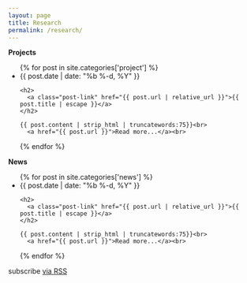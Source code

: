 ```yaml
---
layout: page
title: Research
permalink: /research/
---
```


<strong>Projects</strong>

<ul class="post-list">
{% for post in site.categories['project'] %}
  <li>
    <span class="post-meta">{{ post.date | date: "%b %-d, %Y" }}</span>

    <h2>
      <a class="post-link" href="{{ post.url | relative_url }}">{{ post.title | escape }}</a>
    </h2>

 	{{ post.content | strip_html | truncatewords:75}}<br>
      <a href="{{ post.url }}">Read more...</a><br>
  </li>

{% endfor %}
</ul>

<strong>News</strong>

<ul class="post-list">
{% for post in site.categories['news'] %}
  <li>
    <span class="post-meta">{{ post.date | date: "%b %-d, %Y" }}</span>

    <h2>
      <a class="post-link" href="{{ post.url | relative_url }}">{{ post.title | escape }}</a>
    </h2>

 	{{ post.content | strip_html | truncatewords:75}}<br>
      <a href="{{ post.url }}">Read more...</a><br>
  </li>
{% endfor %}
</ul>

<p class="rss-subscribe">subscribe <a href="{{ "/feed.xml" | relative_url }}">via RSS</a></p>